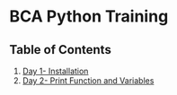 # BCA Python Training

## Table of Contents
1. [Day 1- Installation](./day1_introduction/day_1.md)
2. [Day 2- Print Function and Variables](./day2_print_and_variable/day_2.md)